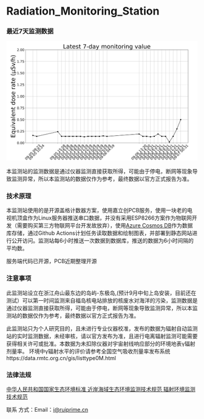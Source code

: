 # Radiation_Monitoring_Station
### 最近7天监测数据
![Dose Rate](./dose_vs_time.svg)

本监测站的监测数据是通过仪器监测直接获取所得，可能由于停电，断网等现象导致监测异常，所以本监测站的数据仅作为参考，最终数据以官方正式报告为准。

### 技术原理

本监测站使用的是开源盖格计数器方案，使用嘉立创PCB服务，使用一块老的电视机顶盒作为Linux服务器推送串口数据，并没有采用ESP8266方案作为物联网开发（需要购买第三方物联网平台开发故放弃），使用[Azure Cosmos DB](https://learn.microsoft.com/en-us/azure/cosmos-db/mongodb/introduction)作为数据库存储，通过Github Actions计划任务读取数据和绘制图表，并部署到静态网站进行公开访问。监测站每6小时推送一次数据到数据库，推送的数据为6小时间隔的平均数。

服务端代码已开源，PCB近期整理开源

### 注意事项

此监测站设立在浙江舟山最东边的岛屿-东极岛,(预计9月中旬上岛安装，目前还在测试）可以第一时间监测来自福岛核电站排放的核废水对海洋的污染，监测数据是通过仪器监测直接获取所得，可能由于停电，断网等现象导致监测异常，所以本监测站的数据仅作为参考，最终数据以官方正式报告为准。

此监测站只为个人研究目的，且未进行专业仪器校准，发布的数据为辐射自动监测站的实时监测数据，未经审核，请以官方发布为准，且进行电离辐射监测可能需要获得相关许可或批准。本数据为未扣除仪器对宇宙射线响应部分的环境地表γ辐射剂量率。 环境中γ辐射水平的评价请参考全国空气吸收剂量率发布系统https://data.rmtc.org.cn/gis/listtype0M.html

### 法律法规

[中华人民共和国国家生态环境标准 近岸海域生态环境监测技术规范 辐射环境监测技术规范](https://www.mee.gov.cn/ywgz/fgbz/bz/bzwb/hxxhj/xgjcffbz/202104/W020210430549990358487.pdf)

联系 方式：Email：[i@ruiprime.cn](mailto:i@ruiprime.cn)
